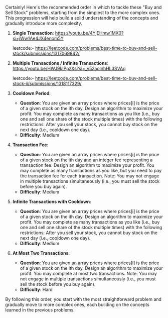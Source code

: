 Certainly! Here's the recommended order in which to tackle these "Buy and Sell Stock" problems, starting from the simplest to the more complex ones. This progression will help build a solid understanding of the concepts and gradually introduce more complexity.

1. **Single Transaction**:
   https://youtu.be/4YjEHmw1MX0?si=jWw1Ae4JX4enom5Y

   leetcode:- https://leetcode.com/problems/best-time-to-buy-and-sell-stock/submissions/1317069842/


2. **Multiple Transactions / Infinite Transactions**:
   https://youtu.be/HWJ9kIPpzXs?si=_v52aolnhHL3SVAq

   leetcode:- https://leetcode.com/problems/best-time-to-buy-and-sell-stock-ii/submissions/1318117329/
   

3. **Cooldown Period**:
   - **Question**: You are given an array prices where prices[i] is the price of a given stock on the ith day. Design an algorithm to maximize your profit. You may complete as many transactions as you like (i.e., buy one and sell one share of the stock multiple times) with the following restrictions: After you sell your stock, you cannot buy stock on the next day (i.e., cooldown one day).
   - **Difficulty**: Medium

4. **Transaction Fee**:
   - **Question**: You are given an array prices where prices[i] is the price of a given stock on the ith day and an integer fee representing a transaction fee. Design an algorithm to maximize your profit. You may complete as many transactions as you like, but you need to pay the transaction fee for each transaction. Note: You may not engage in multiple transactions simultaneously (i.e., you must sell the stock before you buy again).
   - **Difficulty**: Medium

5. **Infinite Transactions with Cooldown**:
   - **Question**: You are given an array prices where prices[i] is the price of a given stock on the ith day. Design an algorithm to maximize your profit. You may complete as many transactions as you like (i.e., buy one and sell one share of the stock multiple times) with the following restrictions: After you sell your stock, you cannot buy stock on the next day (i.e., cooldown one day).
   - **Difficulty**: Medium

6. **At Most Two Transactions**:
   - **Question**: You are given an array prices where prices[i] is the price of a given stock on the ith day. Design an algorithm to maximize your profit. You may complete at most two transactions. Note: You may not engage in multiple transactions simultaneously (i.e., you must sell the stock before you buy again).
   - **Difficulty**: Hard

By following this order, you start with the most straightforward problem and gradually move to more complex ones, each building on the concepts learned in the previous problems.